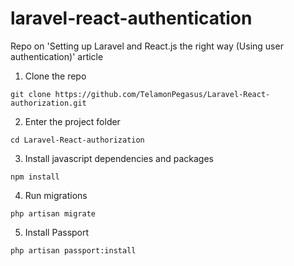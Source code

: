 # laravel-react-authentication
Repo on 'Setting up Laravel and React.js the right way (Using user authentication)' article

1. Clone the repo
```
git clone https://github.com/TelamonPegasus/Laravel-React-authorization.git
```

2. Enter the project folder
```
cd Laravel-React-authorization
```

3. Install javascript dependencies and packages
```
npm install
```

4. Run migrations
```
php artisan migrate
```

5. Install Passport
```
php artisan passport:install
```
